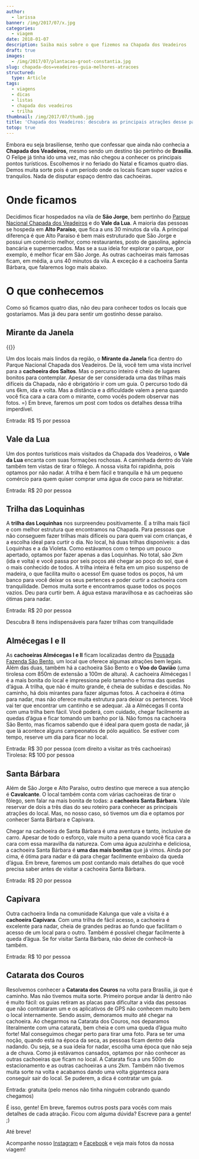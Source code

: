 ```yaml
---
author:
  - larissa
banner: /img/2017/07/x.jpg
categories:
  - viagem
date: 2018-01-07
description: Saiba mais sobre o que fizemos na Chapada dos Veadeiros
draft: true
images:
  - /img/2017/07/plantacao-groot-constantia.jpg
slug: chapada-dos=veadeiros-guia-melhores-atracoes
structured:
  type: Article
tags:
  - viagens
  - dicas
  - listas
  - chapada dos veadeiros
  - trilha
thumbnail: /img/2017/07/thumb.jpg
title: 'Chapada dos Veadeiros: descubra as principais atrações desse paraíso pertinho de Brasília'
totop: true
---
```


Embora eu seja brasiliense, tenho que confessar que ainda não conhecia a **Chapada dos Veadeiros**, mesmo sendo um destino tão pertinho de **Brasília**. O Felipe já tinha ido uma vez, mas não chegou a conhecer os principais pontos turísticos. Escolhemos ir no feriado do Natal e ficamos quatro dias. Demos muita sorte pois é um período onde os locais ficam super vazios e tranquilos. Nada de disputar espaço dentro das cachoeiras. 

# Onde ficamos

Decidimos ficar hospedados na vila de **São Jorge**, bem pertinho do [Parque Nacional Chapada dos Veadeiros](http://www.icmbio.gov.br/parnachapadadosveadeiros) e do **Vale da Lua**. A maioria das pessoas se hospeda em **Alto Paraíso**, que fica a uns 30 minutos da vila. A principal diferença é que Alto Paraíso é bem mais estruturado que São Jorge e possui um comércio melhor, como restaurantes, posto de gasolina, agência bancária e supermercados. Mas se a sua ideia for explorar o parque, por exemplo, é melhor ficar em São Jorge. As outras cachoeiras mais famosas ficam, em média, a uns 40 minutos da vila. A exceção é a cachoeira Santa Bárbara, que falaremos logo mais abaixo.

# O que conhecemos

Como só ficamos quatro dias, não deu para conhecer todos os locais que gostaríamos. Mas já deu para sentir um gostinho desse paraíso.

## Mirante da Janela

{{<img-full src="/img/2018/09/.jpg" alt="Casal De Bacon Tudo - Mirante da Janela"  height="1280" width="1280" title="">}}

Um dos locais mais lindos da região, o **Mirante da Janela** fica dentro do Parque Nacional Chapada dos Veadeiros. De lá, você tem uma vista incrível para a **cachoeira dos Saltos**. Mas o percurso inteiro é cheio de lugares bonitos para contemplar. Apesar de ser considerada uma das trilhas mais difíceis da Chapada, não é obrigatório ir com um guia. O percurso todo dá uns 6km, ida e volta. Mas a distância e a dificuldade valem a pena quando você fica cara a cara com o mirante, como vocês podem observar nas fotos. =) 
Em breve, faremos um post com todos os detalhes dessa trilha imperdível.

Entrada: R$ 15 por pessoa

## Vale da Lua

Um dos pontos turísticos mais visitados da Chapada dos Veadeiros, o **Vale da Lua** encanta com suas formações rochosas. A caminhada dentro do Vale também tem vistas de tirar o fôlego. A nossa visita foi rapidinha, pois optamos por não nadar. A trilha é bem fácil e tranquila e há um pequeno comércio para quem quiser comprar uma água de coco para se hidratar.

Entrada: R$ 20 por pessoa

## Trilha das Loquinhas

A **trilha das Loquinhas** nos surpreendeu positivamente. É a trilha mais fácil e com melhor estrutura que encontramos na Chapada. Para pessoas que não conseguem fazer trilhas mais difíceis ou para quem vai com crianças, é a escolha ideal para curtir o dia. No local, há duas trilhas disponíveis: a das Loquinhas e a da Violeta. Como estávamos com o tempo um pouco apertado, optamos por fazer apenas a das Loquinhas. No total, são 2km (ida e volta) e você passa por seis poços até chegar ao poço do sol, que é o mais conhecido de todos. A trilha inteira é feita em um piso suspenso de madeira, o que facilita muito o acesso! Em quase todos os poços, há um banco para você deixar os seus pertences e poder curtir a cachoeira com tranquilidade.  Demos muita sorte e encontramos quase todos os poços vazios. Deu para curtir bem. A água estava maravilhosa e as cachoeiras são ótimas para nadar. 

Entrada: R$ 20 por pessoa


Descubra 8 itens indispensáveis para fazer trilhas com tranquilidade


## Almécegas I e II

As **cachoeiras Almécegas I e II** ficam localizadas dentro da [Pousada Fazenda São Bento](http://www.pousadasaobento.com.br/site/), um local que oferece algumas atrações bem legais. Além das duas, também há a cachoeira São Bento e o **Voo do Gavião** (uma tirolesa com 850m de extensão a 100m de altura). A cachoeira Almécegas I é a mais bonita do local e impressiona pelo tamanho e forma das quedas d’água. A trilha, que não é muito grande, é cheia de subidas e descidas. No caminho, há dois mirantes para fazer algumas fotos. A cachoeira é ótima para nadar, mas não oferece muita estrutura para deixar os pertences. Você vai ter que encontrar um cantinho e se adequar. Já a Almécegas II conta com uma trilha bem fácil. Você poderá, com cuidado, chegar facilmente as quedas d’água e ficar tomando um banho por lá. Não fomos na cachoeira São Bento, mas ficamos sabendo que é ideal para quem gosta de nadar, já que lá acontece alguns campeonatos de pólo aquático. Se estiver com tempo, reserve um dia para ficar no local.

Entrada: R$ 30 por pessoa (com direito a visitar as três cachoeiras)
Tirolesa: R$ 100 por pessoa


## Santa Bárbara

Além de São Jorge e Alto Paraíso, outro destino que merece a sua atenção é **Cavalcante**. O local também conta com várias cachoeiras de tirar o fôlego, sem falar na mais bonita de todas: a **cachoeira Santa Bárbara**. Vale reservar de dois a três dias do seu roteiro para conhecer as principais atrações do local. Mas, no nosso caso, só tivemos um dia e optamos por conhecer Santa Bárbara e Capivara. 

Chegar na cachoeira de Santa Bárbara é uma aventura e tanto, inclusive de carro. Apesar de todo o esforço, vale muito a pena quando você fica cara a cara com essa maravilha da natureza. Com uma água azulzinha e deliciosa, a cachoeira Santa Bárbara é **uma das mais bonitas** que já vimos. Ainda por cima, é ótima para nadar e dá para chegar facilmente embaixo da queda d’água. Em breve, faremos um post contando mais detalhes do que você precisa saber antes de visitar a cachoeira Santa Bárbara.

Entrada: R$ 20 por pessoa

## Capivara

Outra cachoeira linda na comunidade Kalunga que vale a visita é a **cachoeira Capivara**. Com uma trilha de fácil acesso, a cachoeira é excelente para nadar, cheia de grandes pedras ao fundo que facilitam o acesso de um local para o outro. Também é possível chegar facilmente à queda d’água. Se for visitar Santa Bárbara, não deixe de conhecê-la também.

Entrada: R$ 10 por pessoa


## Catarata dos Couros

Resolvemos conhecer a **Catarata dos Couros** na volta para Brasília, já que é caminho. Mas não tivemos muita sorte. Primeiro porque andar lá dentro não é muito fácil: os guias retiram as placas para dificultar a vida das pessoas que não contrataram um e os aplicativos de GPS não conhecem muito bem o local internamente. Sendo assim, demoramos muito até chegar na cachoeira. Ao chegarmos na Catarata dos Couros, nos deparamos literalmente com uma catarata, bem cheia e com uma queda d’água muito forte! Mal conseguimos chegar perto para tirar uma foto. Para se ter uma noção, quando está na época da seca, as pessoas ficam dentro dela nadando. Ou seja, se a sua ideia for nadar, escolha uma época que não seja a de chuva. Como já estávamos cansados, optamos por não conhecer as outras cachoeiras que ficam no local. A Catarata fica a uns 500m do estacionamento e as outras cachoeiras a uns 2km. Também não tivemos muita sorte na volta e acabamos dando uma volta gigantesca para conseguir sair do local. Se puderem, a dica é contratar um guia. 

Entrada: gratuita (pelo menos não tinha ninguém cobrando quando chegamos)

É isso, gente! Em breve, faremos outros posts para vocês com mais detalhes de cada atração.
Ficou com alguma dúvida? Escreve para a gente! ;)

Até breve!

Acompanhe nosso [Instagram](https://www.instagram.com/casaldebacontudo/) e [Facebook](https://www.facebook.com/debacontudo) e veja mais fotos da nossa viagem!